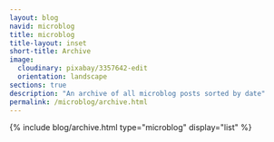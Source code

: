 ```yaml
---
layout: blog
navid: microblog
title: microblog
title-layout: inset
short-title: Archive
image:
  cloudinary: pixabay/3357642-edit
  orientation: landscape
sections: true
description: "An archive of all microblog posts sorted by date"
permalink: /microblog/archive.html
---
```


{% include blog/archive.html type="microblog" display="list" %}
